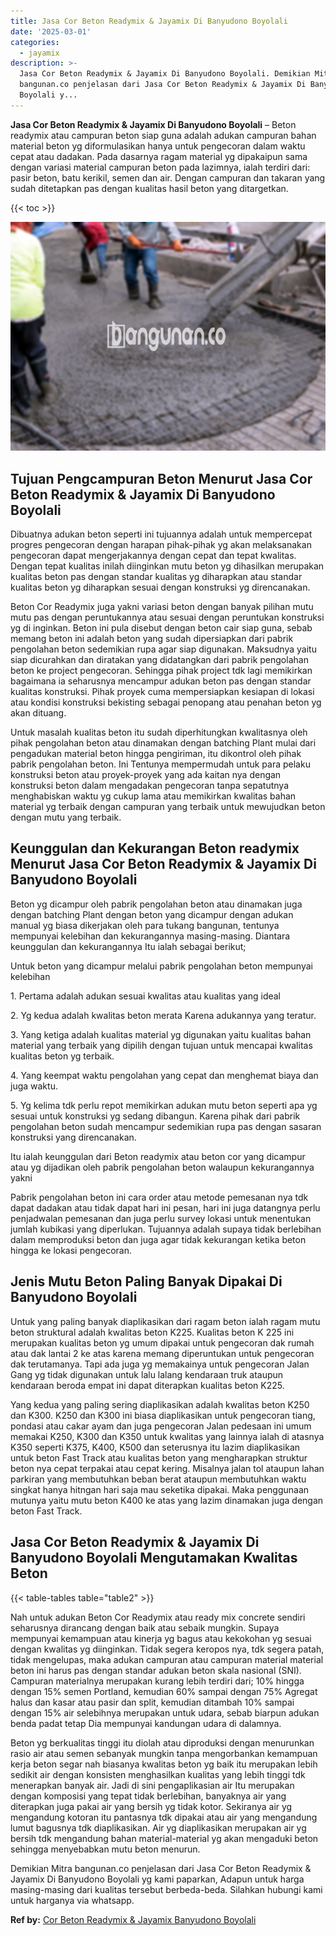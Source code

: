 ```yaml
---
title: Jasa Cor Beton Readymix & Jayamix Di Banyudono Boyolali
date: '2025-03-01'
categories:
  - jayamix
description: >-
  Jasa Cor Beton Readymix & Jayamix Di Banyudono Boyolali. Demikian Mitra
  bangunan.co penjelasan dari Jasa Cor Beton Readymix & Jayamix Di Banyudono
  Boyolali y...
---
```


**Jasa Cor Beton Readymix & Jayamix Di Banyudono Boyolali** – Beton readymix atau campuran beton siap guna adalah adukan campuran bahan material beton yg diformulasikan hanya untuk pengecoran dalam waktu cepat atau dadakan. Pada dasarnya ragam material yg dipakaipun sama dengan variasi material campuran beton pada lazimnya, ialah terdiri dari: pasir beton, batu kerikil, semen dan air. Dengan campuran dan takaran yang sudah ditetapkan pas dengan kualitas hasil beton yang ditargetkan.

{{< toc >}}

![Jasa Cor Beton Readymix & Jayamix Di Banyudono Boyolali](/images/jasa-cor-readymix-55.png)

## Tujuan Pengcampuran Beton Menurut Jasa Cor Beton Readymix & Jayamix Di Banyudono Boyolali

Dibuatnya adukan beton seperti ini tujuannya adalah untuk mempercepat progres pengecoran dengan harapan pihak-pihak yg akan melaksanakan pengecoran dapat mengerjakannya dengan cepat dan tepat kwalitas. Dengan tepat kualitas inilah diinginkan mutu beton yg dihasilkan merupakan kualitas beton pas dengan standar kualitas yg diharapkan atau standar kualitas beton yg diharapkan sesuai dengan konstruksi yg direncanakan.

Beton Cor Readymix juga yakni variasi beton dengan banyak pilihan mutu mutu pas dengan peruntukannya atau sesuai dengan peruntukan konstruksi yg di inginkan. Beton ini pula disebut dengan beton cair siap guna, sebab memang beton ini adalah beton yang sudah dipersiapkan dari pabrik pengolahan beton sedemikian rupa agar siap digunakan. Maksudnya yaitu siap dicurahkan dan diratakan yang didatangkan dari pabrik pengolahan beton ke project pengecoran. Sehingga pihak project tdk lagi memikirkan bagaimana ia seharusnya mencampur adukan beton pas dengan standar kualitas konstruksi. Pihak proyek cuma mempersiapkan kesiapan di lokasi atau kondisi konstruksi bekisting sebagai penopang atau penahan beton yg akan dituang.

Untuk masalah kualitas beton itu sudah diperhitungkan kwalitasnya oleh pihak pengolahan beton atau dinamakan dengan batching Plant mulai dari pengadukan material beton hingga pengiriman, itu dikontrol oleh pihak pabrik pengolahan beton. Ini Tentunya mempermudah untuk para pelaku konstruksi beton atau proyek-proyek yang ada kaitan nya dengan konstruksi beton dalam mengadakan pengecoran tanpa sepatutnya menghabiskan waktu yg cukup lama atau memikirkan kwalitas bahan material yg terbaik dengan campuran yang terbaik untuk mewujudkan beton dengan mutu yang terbaik.

## Keunggulan dan Kekurangan Beton readymix Menurut Jasa Cor Beton Readymix & Jayamix Di Banyudono Boyolali

Beton yg dicampur oleh pabrik pengolahan beton atau dinamakan juga dengan batching Plant dengan beton yang dicampur dengan adukan manual yg biasa dikerjakan oleh para tukang bangunan, tentunya mempunyai kelebihan dan kekurangannya masing-masing. Diantara keunggulan dan kekurangannya Itu ialah sebagai berikut;

Untuk beton yang dicampur melalui pabrik pengolahan beton mempunyai kelebihan

1\. Pertama adalah adukan sesuai kwalitas atau kualitas yang ideal

2\. Yg kedua adalah kwalitas beton merata Karena adukannya yang teratur.

3\. Yang ketiga adalah kualitas material yg digunakan yaitu kualitas bahan material yang terbaik yang dipilih dengan tujuan untuk mencapai kwalitas kualitas beton yg terbaik.

4\. Yang keempat waktu pengolahan yang cepat dan menghemat biaya dan juga waktu.

5\. Yg kelima tdk perlu repot memikirkan adukan mutu beton seperti apa yg sesuai untuk konstruksi yg sedang dibangun. Karena pihak dari pabrik pengolahan beton sudah mencampur sedemikian rupa pas dengan sasaran konstruksi yang direncanakan.

Itu ialah keunggulan dari Beton readymix atau beton cor yang dicampur atau yg dijadikan oleh pabrik pengolahan beton walaupun kekurangannya yakni

Pabrik pengolahan beton ini cara order atau metode pemesanan nya tdk dapat dadakan atau tidak dapat hari ini pesan, hari ini juga datangnya perlu penjadwalan pemesanan dan juga perlu survey lokasi untuk menentukan jumlah kubikasi yang diperlukan. Tujuannya adalah supaya tidak berlebihan dalam memproduksi beton dan juga agar tidak kekurangan ketika beton hingga ke lokasi pengecoran.

## Jenis Mutu Beton Paling Banyak Dipakai Di Banyudono Boyolali

Untuk yang paling banyak diaplikasikan dari ragam beton ialah ragam mutu beton struktural adalah kwalitas beton K225. Kualitas beton K 225 ini merupakan kualitas beton yg umum dipakai untuk pengecoran dak rumah atau dak lantai 2 ke atas karena memang diperuntukan untuk pengecoran dak terutamanya. Tapi ada juga yg memakainya untuk pengecoran Jalan Gang yg tidak digunakan untuk lalu lalang kendaraan truk ataupun kendaraan beroda empat ini dapat diterapkan kualitas beton K225.

Yang kedua yang paling sering diaplikasikan adalah kwalitas beton K250 dan K300. K250 dan K300 ini biasa diaplikasikan untuk pengecoran tiang, pondasi atau cakar ayam dan juga pengecoran Jalan pedesaan ini umum memakai K250, K300 dan K350 untuk kwalitas yang lainnya ialah di atasnya K350 seperti K375, K400, K500 dan seterusnya itu lazim diaplikasikan untuk beton Fast Track atau kualitas beton yang mengharapkan struktur beton nya cepat terpakai atau cepat kering. Misalnya jalan tol ataupun lahan parkiran yang membutuhkan beban berat ataupun membutuhkan waktu singkat hanya hitngan hari saja mau seketika dipakai. Maka penggunaan mutunya yaitu mutu beton K400 ke atas yang lazim dinamakan juga dengan beton Fast Track.

## Jasa Cor Beton Readymix & Jayamix Di Banyudono Boyolali Mengutamakan Kwalitas Beton

{{< table-tables table="table2" >}}

Nah untuk adukan Beton Cor Readymix atau ready mix concrete sendiri seharusnya dirancang dengan baik atau sebaik mungkin. Supaya mempunyai kemampuan atau kinerja yg bagus atau kekokohan yg sesuai dengan kwalitas yg diinginkan. Tidak segera keropos nya, tdk segera patah, tidak mengelupas, maka adukan campuran atau campuran material material beton ini harus pas dengan standar adukan beton skala nasional (SNI). Campuran materialnya merupakan kurang lebih terdiri dari; 10% hingga dengan 15% semen Portland, kemudian 60% sampai dengan 75% Agregat halus dan kasar atau pasir dan split, kemudian ditambah 10% sampai dengan 15% air selebihnya merupakan untuk udara, sebab biarpun adukan benda padat tetap Dia mempunyai kandungan udara di dalamnya.

Beton yg berkualitas tinggi itu diolah atau diproduksi dengan menurunkan rasio air atau semen sebanyak mungkin tanpa mengorbankan kemampuan kerja beton segar nah biasanya kwalitas beton yg baik itu merupakan lebih sedikit air dengan konsisten menghasilkan kualitas yang lebih tinggi tdk menerapkan banyak air. Jadi di sini pengaplikasian air Itu merupakan dengan komposisi yang tepat tidak berlebihan, banyaknya air yang diterapkan juga pakai air yang bersih yg tidak kotor. Sekiranya air yg mengandung kotoran itu pantasnya tdk dipakai atau air yang mengandung lumut bagusnya tdk diaplikasikan. Air yg diaplikasikan merupakan air yg bersih tdk mengandung bahan material-material yg akan mengaduki beton sehingga menyebabkan mutu beton menurun.

Demikian Mitra bangunan.co penjelasan dari Jasa Cor Beton Readymix & Jayamix Di Banyudono Boyolali yg kami paparkan, Adapun untuk harga masing-masing dari kualitas tersebut berbeda-beda. Silahkan hubungi kami untuk harganya via whatsapp.

**Ref by:** [Cor Beton Readymix & Jayamix Banyudono Boyolali](https://id.wikipedia.org/wiki/Cor)

